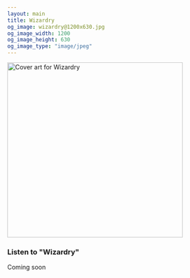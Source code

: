 ```yaml
---
layout: main
title: Wizardry
og_image: wizardry@1200x630.jpg
og_image_width: 1200
og_image_height: 630
og_image_type: "image/jpeg"
---
```


<div class="track__art">
<img src="{{site.url}}/images/wizardry@800x800.jpg" alt="Cover art for Wizardry" width="400">
</div>
<div class="track__links">
	<h3>Listen to "Wizardry"</h3>
	<p>Coming soon</p>
	<!--
	<ul>

		<li><a href="https://tidal.com/browse/album/360186079?u">
			<img width="120" src="{{site.url}}/images/tidal_logo.png" alt="Tidal logo">
		</a></li>

		<li>
			<a href="https://open.spotify.com/album/5BnfI4trVphI2hNL8nbklT?si=_HEN2lWyTgSE3HF0HW6JCA">
				<img src="{{site.url}}/images/spotify_logo_green.png" width="80">
			</a>
		</li>

		<li>
			<a href="https://soundcloud.com/ax-madwick/schemez">
				<img src="{{site.url}}/images/soundcloud_logo_2.png" width="120">
			</a>
		</li>
		<li>
			<a href="https://music.apple.com/us/album/schemez/1743726503?i=1743726504">
				<img src="{{site.url}}/images/apple_music_logo.svg" width="80">
			</a>
		</li>
		<li>
			<a href="https://www.youtube.com/watch?v=h83HTiqOR9U">
				<img src="{{site.url}}/images/youtube_logo.svg" width="100">
			</a>
		</li>

	</ul>
	-->
	<h3>Lyrics</h3>

<h4>Verse 1</h4>

<p>
Yo, chillin'<br>
Plot my next move, step ahead like a villain<br>
Spit so sick, got a script penicillin<br>
Work all day get a check for my children<br>
Say time's money, on the clock so I'm billin (gimme dat)
</p>
 
<p>
They got billions<br>
Show ya propaganda, join with the minions<br>
Feed you the answer, eat their opinions<br>
Name in their planner, join their religion (Zuckerberg)
</p>

<p>
Take my shot with precision<br>
Not one for missin'<br>
Born with a vision
</p>

<p>
This gift I've been given<br>
Lifted me<br>
Like a reindeer on Christmas Eve<br>
I ain't be a Christian, B (not at all)
</p>

<p>
Who he is, it's no mystery<br>
Call me Mr. C (that's Chadwick)
</p>

<p>
I was bound for victory<br>
Got a degree in wizardry<br>
Leavin foes in misery
</p>

<h4>Verse 2</h4>

<p>
Lampin'<br>
Towel in the door crack to dampen (smoke)<br>
Need a getaway, I went camping<br>
Then to Japan so they stampin <br>
The champion (that's me)
</p>

<p>
My canon (boom)<br>
Blastin off, no landing<br>
In a swing state like Scranton (Pennsylvania)<br>
Popular vote like Go Brandon<br>
Rebranded (yo)
</p>

<p>
AX MAD was Max Chadwick<br>
'85 I was born from black magic<br>
Year of the ox, but I'm quick like a fox<br>
Bro got the crypto, i put mine in stocks
</p>

<p>
Stay in New York with the bagels and lox<br>
Back in the day when we had chicken pox<br>
High school, skateboard ain't hang with the jocks (nah)<br>
Show up to her party, like dick in a box
</p>


</div>
<h3>Credits</h3>
<ul>
	<li>Vocals: AX MADWICK</li>
	<li>Production: AX MADWICK</li>
</ul>
